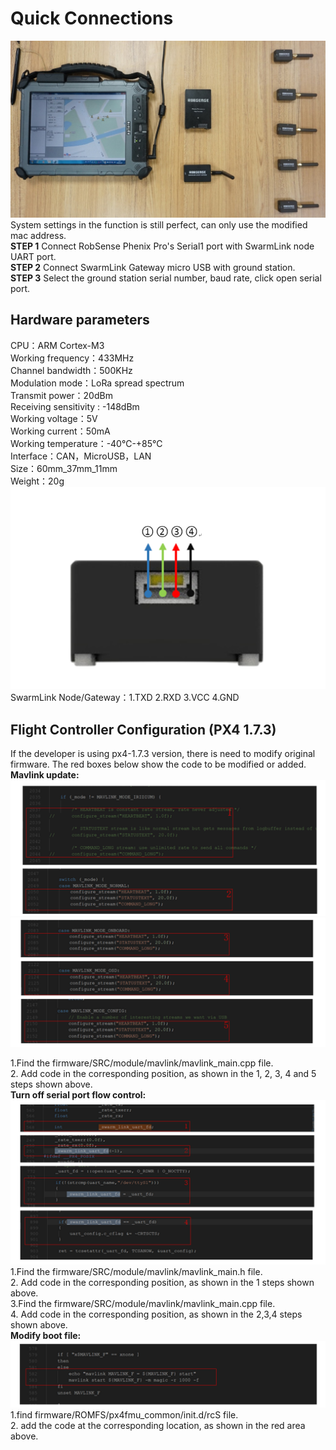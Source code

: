 # Quick Connections

![Quick Connections](../../.gitbook/assets/Quick%20Connections.png)  
System settings in the function is still perfect, can only use the modified mac address.  
**STEP 1** Connect RobSense Phenix Pro's Serial1 port with SwarmLink node UART port.  
**STEP 2** Connect SwarmLink Gateway micro USB with ground station.  
**STEP 3** Select the ground station serial number, baud rate, click open serial port.

## Hardware parameters

CPU：ARM Cortex-M3  
Working frequency：433MHz  
Channel bandwidth：500KHz  
Modulation mode：LoRa spread spectrum  
Transmit power：20dBm  
Receiving sensitivity : -148dBm  
Working voltage：5V  
Working current：50mA  
Working temperature：-40℃-+85℃  
Interface：CAN，MicroUSB，LAN  
Size：60mm_37mm_11mm  
Weight：20g  
![Hardware parameters](../../.gitbook/assets/Hardware%20parameters.png)  
SwarmLink Node/Gateway：1.TXD 2.RXD 3.VCC 4.GND

## Flight Controller Configuration \(PX4 1.7.3\)

If the developer is using px4-1.7.3 version, there is need to modify original firmware. The red boxes below show the code to be modified or added.  
**Mavlink update:**  
![Mavlink update01](../../.gitbook/assets/Mavlink%20update01.png) 
![Mavlink update02 | 50%](../../.gitbook/assets/Mavlink%20update02.png) 

1.Find the firmware/SRC/module/mavlink/mavlink\_main.cpp file.  
2. Add code in the corresponding position, as shown in the 1, 2, 3, 4 and 5 steps shown above.  
**Turn off serial port flow control:**  
![Turn off serial port](../../.gitbook/assets/Turn%20off%20serial%20port.png)  
1.Find the firmware/SRC/module/mavlink/mavlink\_main.h file.  
2. Add code in the corresponding position, as shown in the 1 steps shown above.  
3.Find the firmware/SRC/module/mavlink/mavlink\_main.cpp file.  
4. Add code in the corresponding position, as shown in the 2,3,4 steps shown above.  
**Modify boot file:**  
![Modify boot file](../../.gitbook/assets/Modify%20boot%20file.png) 1.find firmware/ROMFS/px4fmu\_common/init.d/rcS file.  
2. add the code at the corresponding location, as shown in the red area above.


